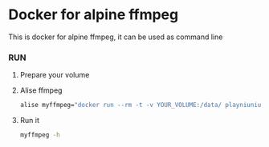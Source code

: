 # Docker for alpine ffmpeg

This is docker for alpine ffmpeg, it can be used as command line

### RUN

1. Prepare your volume

2. Alise ffmpeg

    ```bash
    alise myffmpeg="docker run --rm -t -v YOUR_VOLUME:/data/ playniuniu/ffmpeg ffmpeg"
    ```

3. Run it

    ```bash
    myffmpeg -h
    ```
